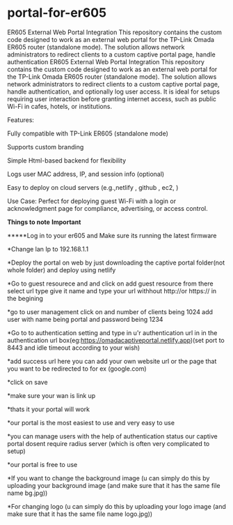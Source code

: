 # portal-for-er605
ER605 External Web Portal Integration This repository contains the custom code designed to work as an external web portal for the TP-Link Omada ER605 router (standalone mode). The solution allows network administrators to redirect clients to a custom captive portal page, handle authentication 
ER605 External Web Portal Integration
This repository contains the custom code designed to work as an external web portal for the TP-Link Omada ER605 router (standalone mode). The solution allows network administrators to redirect clients to a custom captive portal page, handle authentication, and optionally log user access. It is ideal for setups requiring user interaction before granting internet access, such as public Wi-Fi in cafes, hotels, or institutions.

Features:

Fully compatible with TP-Link ER605 (standalone mode)

Supports custom branding

Simple Html-based backend for flexibility

Logs user MAC address, IP, and session info (optional)

Easy to deploy on cloud servers (e.g.,netlify , github , ec2, )

Use Case:
Perfect for deploying guest Wi-Fi with a login or acknowledgment page for compliance, advertising, or access control.







**Things to note** **Important**



*****Log in to your er605 and Make sure its running the latest firmware



*Change lan Ip to 192.168.1.1


*Deploy the portal on web by just downloading the captive portal folder(not whole folder) and deploy using netlify 


*Go to guest resourece and and click on add guest resource from there select url type give  it name and type your url withhout http://or https:// in the begining


*go to user management click on and number of clients being 1024 add user with name being portal and password being 1234


*Go to to authentication setting and type in u'r authentication url in in the authentication url box(eg:https://omadacaptiveportal.netlify.app)(set port to 8443 and idle timeout according to your wish)


*add success url here you can add your own website url or the page that you want to be redirected to for ex (google.com)



*click on save


*make sure your wan is link up 


*thats it your portal will work


*our portal is the most easiest to use and very easy to use 


*you can manage users with the help of authentication status our captive portal dosent require radius server (which is often very complicated to setup)


*our portal is free to use


*If you want to change the background  image  (u can simply do this by uploading your background image (and make sure that it has the same file name bg.jpg))


*For changing logo (u can simply do this by uploading your logo image (and make sure that it has the same file name logo.jpg))

